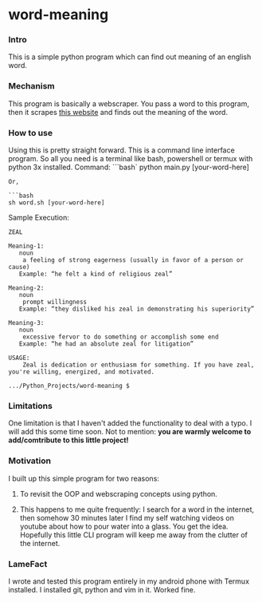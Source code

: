 # word-meaning

### Intro

This is a simple python program which can find out meaning of an english word.
### Mechanism

This program is basically a webscraper.
You pass a word to this program, then it scrapes [this website](https://www.vocabulary.com/dictionary/)
and finds out the meaning of the word.

### How to use

Using this is pretty straight forward. This is a command line interface program. So all you need is a terminal like bash, powershell or termux with python 3x  installed.
Command:
```bash`
python main.py [your-word-here]
```
Or,

```bash
sh word.sh [your-word-here]
```

Sample Execution:
```console
ZEAL

Meaning-1:
   noun
    a feeling of strong eagerness (usually in favor of a person or cause)
   Example: “he felt a kind of religious zeal”

Meaning-2:
   noun
    prompt willingness
   Example: “they disliked his zeal in demonstrating his superiority”

Meaning-3:
   noun
    excessive fervor to do something or accomplish some end
   Example: “he had an absolute zeal for litigation”

USAGE:
    Zeal is dedication or enthusiasm for something. If you have zeal, you're willing, energized, and motivated.

.../Python_Projects/word-meaning $
```

### Limitations

One limitation is that I haven't added the functionality to deal with a typo. I will add this some time soon. Not to mention: **you are warmly welcome to add/comtribute to this little project!**


### Motivation

I built up this simple program for two reasons:
1. To revisit the OOP and webscraping concepts using python.

2. This happens to me quite frequently: I search for a word in the internet, then somehow 30 minutes later I find my self watching videos on youtube about how to pour water into a glass. You get the idea. Hopefully this little CLI program will keep me away from the clutter of the internet. 

### LameFact
I wrote and tested this program entirely in my android phone with Termux installed. I installed git, python and vim in it. Worked fine.

